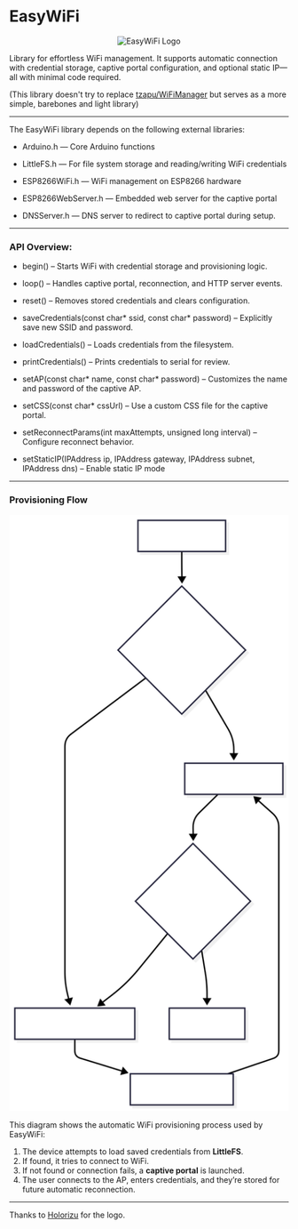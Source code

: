 # EasyWiFi
<p align="center">
    <img src="./docs/images/logo.png" alt="EasyWiFi Logo" width="250" border="0">
</p>
 Library for effortless WiFi management. It supports automatic connection with credential storage, captive portal configuration, and optional static IP—all with minimal code required.

(This library doesn't try to replace [tzapu/WiFiManager](github.com/tzapu/WiFiManager) but serves as a more simple, barebones and light library)



---
The EasyWiFi library depends on the following external libraries:

- Arduino.h — Core Arduino functions

- LittleFS.h — For file system storage and reading/writing WiFi credentials

- ESP8266WiFi.h — WiFi management on ESP8266 hardware

- ESP8266WebServer.h — Embedded web server for the captive portal

- DNSServer.h — DNS server to redirect to captive portal during setup.

--- 
### API Overview:
- begin() – Starts WiFi with credential storage and provisioning logic.

- loop() – Handles captive portal, reconnection, and HTTP server events.

- reset() – Removes stored credentials and clears configuration.

- saveCredentials(const char* ssid, const char* password) – Explicitly save new SSID and password.

- loadCredentials() – Loads credentials from the filesystem.

- printCredentials() – Prints credentials to serial for review.

- setAP(const char* name, const char* password) – Customizes the name and password of the captive AP.

- setCSS(const char* cssUrl) – Use a custom CSS file for the captive portal.

- setReconnectParams(int maxAttempts, unsigned long interval) – Configure reconnect behavior.

- setStaticIP(IPAddress ip, IPAddress gateway, IPAddress subnet, IPAddress dns) – Enable static IP mode

---
###  Provisioning Flow

<p align="center">
  <img src="./docs/images/easywifi_flow.svg" alt="EasyWiFi Provisioning Flow" width="700">
</p>

This diagram shows the automatic WiFi provisioning process used by EasyWiFi:
1. The device attempts to load saved credentials from **LittleFS**.
2. If found, it tries to connect to WiFi.
3. If not found or connection fails, a **captive portal** is launched.
4. The user connects to the AP, enters credentials, and they’re stored for future automatic reconnection.


---
Thanks to [Holorizu](https://github.com/Holorizu) for the logo.

